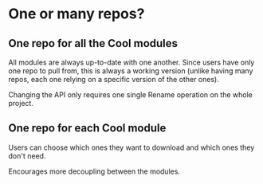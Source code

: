 # One or many repos?

## One repo for all the Cool modules

All modules are always up-to-date with one another. Since users have only one repo to pull from, this is always a working version (unlike having many repos, each one relying on a specific version of the other ones).

Changing the API only requires one single Rename operation on the whole project.

## One repo for each Cool module

Users can choose which ones they want to download and which ones they don't need.

Encourages more decoupling between the modules.